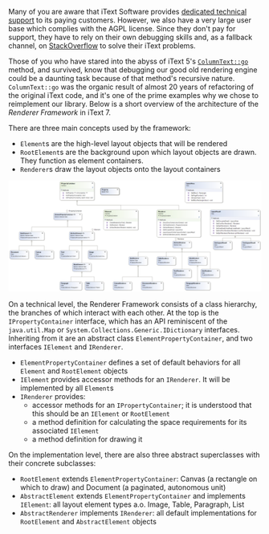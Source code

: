 Many of you are aware that iText Software provides [dedicated technical support](http://itextpdf.com/support) to its paying customers. However, we also have a very large user base which complies with the AGPL license. Since they don't pay for support, they have to rely on their own debugging skills and, as a fallback channel, on [StackOverflow](https://stackoverflow.com/questions/tagged/itext) to solve their iText problems.

Those of you who have stared into the abyss of iText 5's [`ColumnText::go`](https://github.com/itext/itextpdf/blob/develop/itext/src/main/java/com/itextpdf/text/pdf/ColumnText.java#L997) method, and survived, know that debugging our good old rendering engine could be a daunting task because of that method's recursive nature. `ColumnText::go` was the organic result of almost 20 years of refactoring of the original iText code, and it's one of the prime examples why we chose to reimplement our library. Below is a short overview of the architecture of the *Renderer Framework* in iText 7.

There are three main concepts used by the framework:

* `Element`s are the high-level layout objects that will be rendered
* `RootElement`s are the background upon which layout objects are drawn. They function as element containers.
* `Renderer`s draw the layout objects onto the layout containers

![Simplified UML diagram for Renderer Framework](./ClassDiagram.png)

On a technical level, the Renderer Framework consists of a class hierarchy, the branches of which interact with each other. At the top is the `IPropertyContainer` interface, which has an API reminiscent of the `java.util.Map` or `System.Collections.Generic.IDictionary` interfaces. Inheriting from it are an abstract class `ElementPropertyContainer`, and two interfaces `IElement` and `IRenderer`.

* `ElementPropertyContainer` defines a set of default behaviors for all `Element` and `RootElement` objects
* `IElement` provides accessor methods for an `IRenderer`. It will be implemented by all `Element`s
* `IRenderer` provides:
    * accessor methods for an `IPropertyContainer`; it is understood that this should be an `IElement` or `RootElement`
    * a method definition for calculating the space requirements for its associated `IElement`
    * a method definition for drawing it

On the implementation level, there are also three abstract superclasses with their concrete subclasses:

* `RootElement` extends `ElementPropertyContainer`: Canvas (a rectangle on which to draw) and Document (a paginated, autonomous unit)
* `AbstractElement` extends `ElementPropertyContainer` and implements `IElement`: all layout element types a.o. Image, Table, Paragraph, List
* `AbstractRenderer` implements `IRenderer`: all default implementations for `RootElement` and `AbstractElement` objects